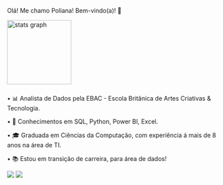 Olá! Me chamo Poliana! Bem-vindo(a)! 👋

<div align="left">
  <img src="https://github-readme-stats.vercel.app/api?username=Poliana89&hide_title=false&hide_rank=false&show_icons=true&include_all_commits=true&count_private=true&disable_animations=false&theme=Merko&locale=en&hide_border=false&order=1" height="150" alt="stats graph"  />
</div>

###

•	📊 Analista de Dados pela EBAC - Escola Britânica de Artes Criativas & Tecnologia. 

• 🚀 Conhecimentos em SQL, Python, Power BI, Excel.

•	🎓 Graduada em Ciências da Computação, com experiência á mais de 8 anos na área de TI.

•	📚 Estou em transição de carreira, para área de dados!





<div> 
  <a href = "mailto:polianafreitasbatista@gmail.com"><img src="https://img.shields.io/badge/-Gmail-%23333?style=for-the-badge&logo=gmail&logoColor=white" target="_blank"></a>
  <a href="https://www.linkedin.com/in/poliana-batista-740590313" target="_blank"><img src="https://img.shields.io/badge/-LinkedIn-%230077B5?style=for-the-badge&logo=linkedin&logoColor=white" target="_blank"></a> 
  
</div>
